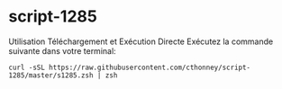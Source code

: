 # script-1285

Utilisation
Téléchargement et Exécution Directe
Exécutez la commande suivante dans votre terminal:

`curl -sSL https://raw.githubusercontent.com/cthonney/script-1285/master/s1285.zsh | zsh`
